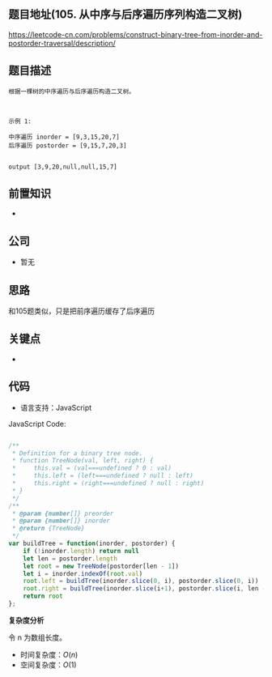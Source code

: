 
## 题目地址(105. 从中序与后序遍历序列构造二叉树)

https://leetcode-cn.com/problems/construct-binary-tree-from-inorder-and-postorder-traversal/description/

## 题目描述

```
根据一棵树的中序遍历与后序遍历构造二叉树。

 

示例 1:

中序遍历 inorder = [9,3,15,20,7]
后序遍历 postorder = [9,15,7,20,3]


output [3,9,20,null,null,15,7]
```

## 前置知识

- 

## 公司

- 暂无

## 思路

和105题类似，只是把前序遍历缓存了后序遍历

## 关键点

-  

## 代码

- 语言支持：JavaScript

JavaScript Code:

```javascript

/**
 * Definition for a binary tree node.
 * function TreeNode(val, left, right) {
 *     this.val = (val===undefined ? 0 : val)
 *     this.left = (left===undefined ? null : left)
 *     this.right = (right===undefined ? null : right)
 * }
 */
/**
 * @param {number[]} preorder
 * @param {number[]} inorder
 * @return {TreeNode}
 */
var buildTree = function(inorder, postorder) {
    if (!inorder.length) return null
    let len = postorder.length
    let root = new TreeNode(postorder[len - 1])
    let i = inorder.indexOf(root.val)
    root.left = buildTree(inorder.slice(0, i), postorder.slice(0, i))
    root.right = buildTree(inorder.slice(i+1), postorder.slice(i, len -1))
    return root
};

```


**复杂度分析**

令 n 为数组长度。

- 时间复杂度：$O(n)$
- 空间复杂度：$O(1)$


